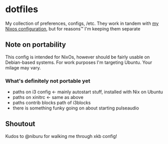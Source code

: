 # dotfiles

My collection of preferences, configs, /etc.
They work in tandem with [my Nixos configuration](https://github.com/allgreed/nixos-config), but for reasons™ I'm keeping them separate 

## Note on portability

This config is intended for NixOs, however should be fairly usable on Debian-based systems. For work purposes I'm targeting Ubuntu. Your milage may vary.

### What's definitely not portable yet
- paths on i3 config <- mainly autostart stuff, installed with Nix on Ubuntu
- paths on xinitrc <- same as above
- paths contrib blocks path of i3blocks
- there is something funky going on about starting pulseaudio

## Shoutout

Kudos to @niburu for walking me through xkb config!
